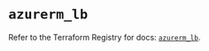 # `azurerm_lb`

Refer to the Terraform Registry for docs: [`azurerm_lb`](https://registry.terraform.io/providers/hashicorp/azurerm/4.21.0/docs/resources/lb).
